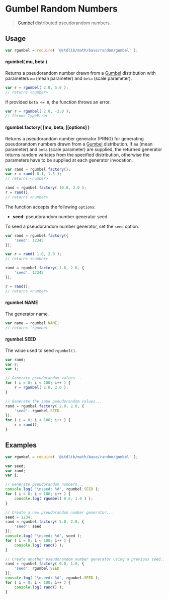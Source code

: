 Gumbel Random Numbers
===

> [Gumbel][gumbel] distributed pseudorandom numbers.


<!-- <usage> -->

## Usage

``` javascript
var rgumbel = require( '@stdlib/math/base/random/gumbel' );
```

#### rgumbel( mu, beta )

Returns a pseudorandom number drawn from a [Gumbel][gumbel] distribution with parameters `mu` (mean parameter) and `beta` (scale parameter).

``` javascript
var r = rgumbel( 2.0, 5.0 );
// returns <number>
```

If provided `beta <= 0`, the function throws an error.

``` javascript
var r = rgumbel( 2.0, -2.0 );
// throws TypeError
```

#### rgumbel.factory( \[mu, beta, \]\[options\] )

Returns a pseudorandom number generator (PRNG) for generating pseudorandom numbers drawn from a [Gumbel][gumbel] distribution. If `mu` (mean parameter) and `beta` (scale parameter) are supplied, the returned generator returns random variates from the specified distribution, otherwise the parameters have to be supplied at each generator invocation.

``` javascript
var rand = rgumbel.factory();
var r = rand( 0.1, 1.5 );
// returns <number>

rand = rgumbel.factory( 10.0, 2.0 );
r = rand();
// returns <number>
```

The function accepts the following `options`:

* __seed__: pseudorandom number generator seed.

To seed a pseudorandom number generator, set the `seed` option.

``` javascript
var rand = rgumbel.factory({
    'seed': 12345
});

var r = rand( 1.0, 2.0 );
// returns <number>

rand = rgumbel.factory( 1.0, 2.0, {
    'seed': 12345
});

r = rand();
// returns <number>
```

#### rgumbel.NAME

The generator name.

``` javascript
var name = rgumbel.NAME;
// returns 'rgumbel'
```

#### rgumbel.SEED

The value used to seed `rgumbel()`.

``` javascript
var rand;
var r;
var i;

// Generate pseudorandom values...
for ( i = 0; i < 100; i++ ) {
    r = rgumbel( 2.0, 2.0 );
}

// Generate the same pseudorandom values...
rand = rgumbel.factory( 2.0, 2.0, {
    'seed': rgumbel.SEED
});
for ( i = 0; i < 100; i++ ) {
    r = rand();
}
```

<!-- </usage> -->

<!-- <examples> -->

## Examples

``` javascript
var rgumbel = require( '@stdlib/math/base/random/gumbel' );

var seed;
var rand;
var i;

// Generate pseudorandom numbers...
console.log( '\nseed: %d', rgumbel.SEED );
for ( i = 0; i < 100; i++ ) {
    console.log( rgumbel( 0.0, 1.0 ) );
}

// Create a new pseudorandom number generator...
seed = 1234;
rand = rgumbel.factory( 5.0, 2.0, {
    'seed': seed
});
console.log( '\nseed: %d', seed );
for ( i = 0; i < 100; i++ ) {
    console.log( rand() );
}

// Create another pseudorandom number generator using a previous seed...
rand = rgumbel.factory( 0.0, 1.0, {
    'seed': rgumbel.SEED
});
console.log( '\nseed: %d', rgumbel.SEED );
for ( i = 0; i < 100; i++ ) {
    console.log( rand() );
}
```

<!-- </examples> -->


<!-- <links> -->

[gumbel]: https://en.wikipedia.org/wiki/Gumbel_distribution

<!-- </links> -->
